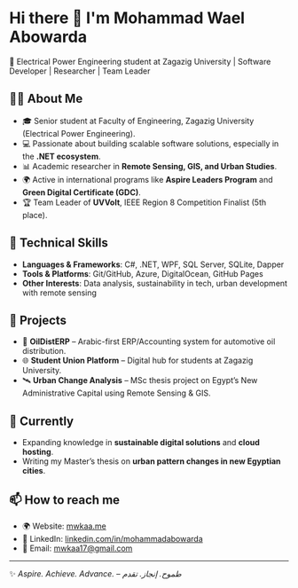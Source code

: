 # Hi there 👋 I'm Mohammad Wael Abowarda  

🚀 Electrical Power Engineering student at Zagazig University | Software Developer | Researcher | Team Leader  

## 👨‍🎓 About Me
- 🎓 Senior student at Faculty of Engineering, Zagazig University (Electrical Power Engineering).  
- 💻 Passionate about building scalable software solutions, especially in the **.NET ecosystem**.  
- 📊 Academic researcher in **Remote Sensing, GIS, and Urban Studies**.  
- 🌍 Active in international programs like **Aspire Leaders Program** and **Green Digital Certificate (GDC)**.  
- 🏆 Team Leader of **UVVolt**, IEEE Region 8 Competition Finalist (5th place).  

## 🔧 Technical Skills
- **Languages & Frameworks**: C#, .NET, WPF, SQL Server, SQLite, Dapper  
- **Tools & Platforms**: Git/GitHub, Azure, DigitalOcean, GitHub Pages  
- **Other Interests**: Data analysis, sustainability in tech, urban development with remote sensing  

## 📌 Projects
- 🧾 **OilDistERP** – Arabic-first ERP/Accounting system for automotive oil distribution.  
- 🌐 **Student Union Platform** – Digital hub for students at Zagazig University.  
- 🛰 **Urban Change Analysis** – MSc thesis project on Egypt’s New Administrative Capital using Remote Sensing & GIS.  

## 🌱 Currently
- Expanding knowledge in **sustainable digital solutions** and **cloud hosting**.  
- Writing my Master’s thesis on **urban pattern changes in new Egyptian cities**.  

## 📫 How to reach me
- 🌍 Website: [mwkaa.me](https://mwkaa.me)  
- 💼 LinkedIn: [linkedin.com/in/mohammadabowarda](https://www.linkedin.com/in/mohammadabowarda/)  
- 📧 Email: mwkaa17@gmail.com  

---

✨ *Aspire. Achieve. Advance. – طموح. إنجاز. تقدم*

<!--
**Abowarda-M/Abowarda-M** is a ✨ _special_ ✨ repository because its `README.md` (this file) appears on your GitHub profile.

Here are some ideas to get you started:

- 🔭 I’m currently working on ...
- 🌱 I’m currently learning ...
- 👯 I’m looking to collaborate on ...
- 🤔 I’m looking for help with ...
- 💬 Ask me about ...
- 📫 How to reach me: ...
- 😄 Pronouns: ...
- ⚡ Fun fact: ...
-->
